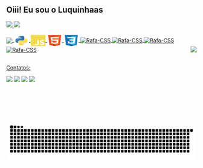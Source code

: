 ## Oiii! Eu sou o Luquinhaas 
 <div>
 
  <a href="https://github.com/lucasbdassis">
  <img height="180em" src="https://github-readme-stats.vercel.app/api?username=lucasbdassis&show_icons=true&theme=dracula&include_all_commits=true&count_private=true"/>
  <img height="100em" src="https://github-readme-stats.vercel.app/api/top-langs/?username=lucasbdassis&layout=compact&langs_count=2&theme=dracula"/>

</div>
<div style="display: inline_block"><br>

  <img align="center"   src="https://img.shields.io/badge/Go-00ADD8?style=for-the-badge&logo=go&logoColor=white">
    <img align="center"  height="30" width="40" src="https://raw.githubusercontent.com/devicons/devicon/master/icons/python/python-original.svg">
  <img align="center" alt="Rafa-Js" height="30" width="40" src="https://raw.githubusercontent.com/devicons/devicon/master/icons/javascript/javascript-plain.svg">
  <img align="center" alt="Rafa-HTML" height="30" width="40" src="https://raw.githubusercontent.com/devicons/devicon/master/icons/html5/html5-original.svg">
  <img align="center" alt="Rafa-CSS" height="30" width="40" src="https://raw.githubusercontent.com/devicons/devicon/master/icons/css3/css3-original.svg">
   <img align="center" alt="Rafa-CSS" src="https://img.shields.io/badge/PostgreSQL-316192?style=for-the-badge&logo=postgresql&logoColor=white">
     <img align="center" alt="Rafa-CSS" src="https://img.shields.io/badge/Docker-2CA5E0?style=for-the-badge&logo=docker&logoColor=white">
       <img align="center" alt="Rafa-CSS" src="https://img.shields.io/badge/Azure_DevOps-0078D7?style=for-the-badge&logo=azure-devops&logoColor=white">
         <img align="center" alt="Rafa-CSS" src="https://img.shields.io/badge/PHP-777BB4?style=for-the-badge&logo=php&logoColor=white">

 <img align="right"  height="200em" src="https://c.tenor.com/qxgoeVscCNAAAAAM/corgi-computer.gif">
  
</div>

  ##
  
  
<div> 
  <p>Contatos:</p>
  <a href="https://www.instagram.com/lucasbdassis.dev/" target="_blank"><img src="https://img.shields.io/badge/-Instagram-%23E4405F?style=for-the-badge&logo=instagram&logoColor=white" target="_blank"></a>
<a href = "lucasbassis123@gmail.com"><img src="https://img.shields.io/badge/-Gmail-%23333?style=for-the-badge&logo=gmail&logoColor=white" target="_blank"></a>
  <a href="https://www.linkedin.com/in/lucas-borges-de-assis-7803861a3/" target="_blank"><img src="https://img.shields.io/badge/-LinkedIn-%230077B5?style=for-the-badge&logo=linkedin&logoColor=white" target="_blank"></a> 
    <a href="https://api.whatsapp.com/send?phone=5583996050932" target="_blank"><img src="https://img.shields.io/badge/WhatsApp-25D366?style=for-the-badge&logo=whatsapp&logoColor=white" target="_blank"></a> 

  ![Snake animation](https://github.com/lucasbdassis/lucasbdassis/blob/output/github-contribution-grid-snake.svg)
 
</div>
